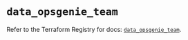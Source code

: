 # `data_opsgenie_team`

Refer to the Terraform Registry for docs: [`data_opsgenie_team`](https://registry.terraform.io/providers/opsgenie/opsgenie/0.6.35/docs/data-sources/team).
